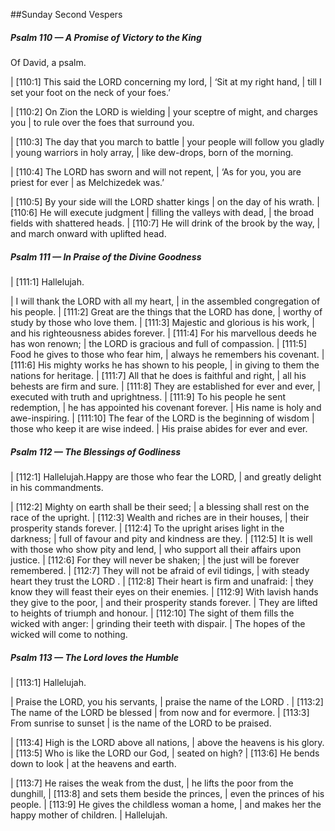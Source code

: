 ##Sunday Second Vespers

##### Psalm 110 — A Promise of Victory to the King #####

Of David, a psalm.

|   [110:1] This said the LORD concerning my lord,
|    ‘Sit at my right hand,
|    till I set your foot on the neck of your foes.’

|   [110:2] On Zion the LORD is wielding
|    your sceptre of might, and charges you
|    to rule over the foes that surround you.

|   [110:3] The day that you march to battle
|    your people will follow you gladly
|  young warriors in holy array,
|    like dew-drops, born of the morning.

|   [110:4] The LORD has sworn and will not repent,
|    ‘As for you, you are priest for ever
|    as Melchizedek was.’

|   [110:5] By your side will the LORD shatter kings
|    on the day of his wrath.
|   [110:6] He will execute judgment
|    filling the valleys with dead,
|    the broad fields with shattered heads.
|   [110:7] He will drink of the brook by the way,
|    and march onward with uplifted head.

##### Psalm 111 — In Praise of the Divine Goodness #####

|       [111:1] Hallelujah.

|  I will thank the LORD with all my heart,
|    in the assembled congregation of his people.
|   [111:2] Great are the things that the LORD has done,
|    worthy of study by those who love them.
|   [111:3] Majestic and glorious is his work,
|    and his righteousness abides forever.
|   [111:4] For his marvellous deeds he has won renown;
|    the LORD is gracious and full of compassion.
|   [111:5] Food he gives to those who fear him,
|    always he remembers his covenant.
|   [111:6] His mighty works he has shown to his people,
|    in giving to them the nations for heritage.
|   [111:7] All that he does is faithful and right,
|    all his behests are firm and sure.
|   [111:8] They are established for ever and ever,
|    executed with truth and uprightness.
|   [111:9] To his people he sent redemption,
|    he has appointed his covenant forever.
|  His name is holy and awe-inspiring.
|     [111:10] The fear of the LORD is the beginning of wisdom
|  those who keep it are wise indeed.
|    His praise abides for ever and ever.

##### Psalm 112 — The Blessings of Godliness #####

|       [112:1] Hallelujah.Happy are those who fear the LORD,
|    and greatly delight in his commandments.

|   [112:2] Mighty on earth shall be their seed;
|    a blessing shall rest on the race of the upright.
|   [112:3] Wealth and riches are in their houses,
|    their prosperity stands forever.
|   [112:4] To the upright arises light in the darkness;
|    full of favour and pity and kindness are they.
|   [112:5] It is well with those who show pity and lend,
|    who support all their affairs upon justice.
|   [112:6] For they will never be shaken;
|    the just will be forever remembered.
|   [112:7] They will not be afraid of evil tidings,
|    with steady heart they trust the LORD .
|   [112:8] Their heart is firm and unafraid:
|    they know they will feast their eyes on their enemies.
|     [112:9] With lavish hands they give to the poor,
|  and their prosperity stands forever.
|    They are lifted to heights of triumph and honour.
|   [112:10] The sight of them fills the wicked with anger:
|    grinding their teeth with dispair.
|    The hopes of the wicked will come to nothing.

##### Psalm 113 — The Lord loves the Humble #####

|       [113:1] Hallelujah.

|  Praise the LORD, you his servants,
|    praise the name of the LORD .
|   [113:2] The name of the LORD be blessed
|    from now and for evermore.
|   [113:3] From sunrise to sunset
|    is the name of the LORD to be praised.

|   [113:4] High is the LORD above all nations,
|    above the heavens is his glory.
|   [113:5] Who is like the LORD our God,
|    seated on high?
|   [113:6] He bends down to look
|    at the heavens and earth.

|   [113:7] He raises the weak from the dust,
|    he lifts the poor from the dunghill,
|   [113:8] and sets them beside the princes,
|    even the princes of his people.
|   [113:9] He gives the childless woman a home,
|    and makes her the happy mother of children.
|      Hallelujah.


